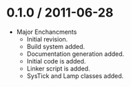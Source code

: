 # 0.1.0 / 2011-06-28

* Major Enchancments
	* Initial revision.
	* Build system added.
	* Documentation generation added.
	* Initial code is added.
	* Linker script is added.
	* SysTick and Lamp classes added.
